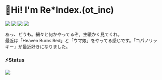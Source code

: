 # 🍺Hi! I'm Re*Index.(ot_inc)
![](https://komarev.com/ghpvc/?username=reindex-ot&color=gray) ![](https://img.shields.io/twitter/follow/ot_inc?style=social) ![](https://img.shields.io/github/followers/reindex-ot?style=social) ![](https://img.shields.io/youtube/channel/subscribers/UCE5tVfXXLSonqBJ1GZmLuyw?style=social)

あっ、どうも。細々と何かやってるぞ。生暖かく見てくれ。<br>最近は「Heaven Burns Red」と「ウマ娘」をやってる感じです。「コパノリッキー」が最近好きになりました。

### ⚡Status
![](https://github-profile-summary-cards.vercel.app/api/cards/profile-details?username=reindex-ot&theme=github)

<!--
**reindex-ot/reindex-ot** is a ✨ _special_ ✨ repository because its `README.md` (this file) appears on your GitHub profile.

Here are some ideas to get you started:

- 🔭 I’m currently working on ...
- 🌱 I’m currently learning ...
- 👯 I’m looking to collaborate on ...
- 🤔 I’m looking for help with ...
- 💬 Ask me about ...
- 📫 How to reach me: ...
- 😄 Pronouns: ...
- ⚡ Fun fact: ...
-->
